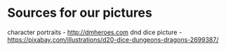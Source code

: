 #  Sources for our pictures
character portraits - http://dmheroes.com
dnd dice picture - https://pixabay.com/illustrations/d20-dice-dungeons-dragons-2699387/

